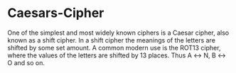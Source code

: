 # Caesars-Cipher
One of the simplest and most widely known ciphers is a Caesar cipher, also known as a shift cipher. In a shift cipher the meanings of the letters are shifted by some set amount.  A common modern use is the ROT13 cipher, where the values of the letters are shifted by 13 places. Thus A ↔ N, B ↔ O and so on.
